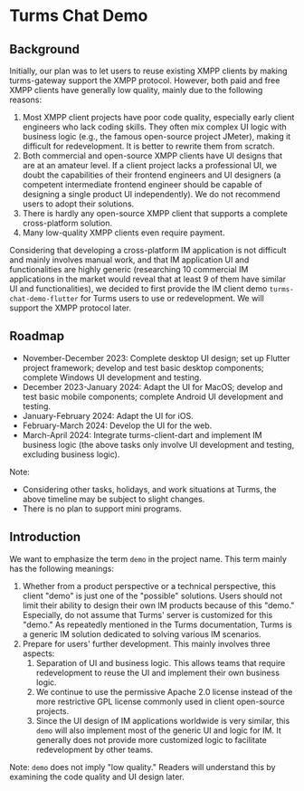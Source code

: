 # Turms Chat Demo

## Background

Initially, our plan was to let users to reuse existing XMPP clients by making turms-gateway support the XMPP protocol. However, both paid and free XMPP clients have generally low quality, mainly due to the following reasons:

1. Most XMPP client projects have poor code quality, especially early client engineers who lack coding skills. They often mix complex UI logic with business logic (e.g., the famous open-source project JMeter), making it difficult for redevelopment. It is better to rewrite them from scratch.
2. Both commercial and open-source XMPP clients have UI designs that are at an amateur level. If a client project lacks a professional UI, we doubt the capabilities of their frontend engineers and UI designers (a competent intermediate frontend engineer should be capable of designing a single product UI independently). We do not recommend users to adopt their solutions.
3. There is hardly any open-source XMPP client that supports a complete cross-platform solution.
4. Many low-quality XMPP clients even require payment.

Considering that developing a cross-platform IM application is not difficult and mainly involves manual work, and that IM application UI and functionalities are highly generic (researching 10 commercial IM applications in the market would reveal that at least 9 of them have similar UI and functionalities), we decided to first provide the IM client demo `turms-chat-demo-flutter` for Turms users to use or redevelopment. We will support the XMPP protocol later.

## Roadmap

- November-December 2023: Complete desktop UI design; set up Flutter project framework; develop and test basic desktop components; complete Windows UI development and testing.
- December 2023-January 2024: Adapt the UI for MacOS; develop and test basic mobile components; complete Android UI development and testing.
- January-February 2024: Adapt the UI for iOS.
- February-March 2024: Develop the UI for the web.
- March-April 2024: Integrate turms-client-dart and implement IM business logic (the above tasks only involve UI development and testing, excluding business logic).

Note:

- Considering other tasks, holidays, and work situations at Turms, the above timeline may be subject to slight changes.
- There is no plan to support mini programs.

## Introduction

We want to emphasize the term `demo` in the project name. This term mainly has the following meanings:

1. Whether from a product perspective or a technical perspective, this client "demo" is just one of the "possible" solutions. Users should not limit their ability to design their own IM products because of this "demo." Especially, do not assume that Turms' server is customized for this "demo." As repeatedly mentioned in the Turms documentation, Turms is a generic IM solution dedicated to solving various IM scenarios.
2. Prepare for users' further development. This mainly involves three aspects:
   1. Separation of UI and business logic. This allows teams that require redevelopment to reuse the UI and implement their own business logic.
   2. We continue to use the permissive Apache 2.0 license instead of the more restrictive GPL license commonly used in client open-source projects.
   3. Since the UI design of IM applications worldwide is very similar, this `demo` will also implement most of the generic UI and logic for IM. It generally does not provide more customized logic to facilitate redevelopment by other teams.

Note: `demo` does not imply "low quality." Readers will understand this by examining the code quality and UI design later.